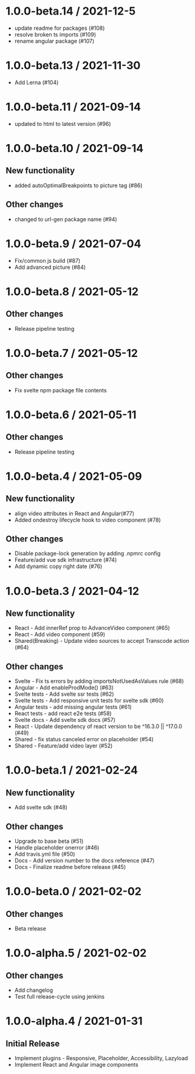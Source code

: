 1.0.0-beta.14 / 2021-12-5
==================

* update readme for packages (#108)
* resolve broken ts imports (#109)
* rename angular package (#107)



1.0.0-beta.13 / 2021-11-30
==================

* Add Lerna (#104)



1.0.0-beta.11 / 2021-09-14
==================

 * updated to html to latest version (#96)


1.0.0-beta.10 / 2021-09-14
==================

New functionality
-----------------
* added autoOptimalBreakpoints to picture tag (#86)

Other changes
-----------------
* changed to url-gen package name (#94)

1.0.0-beta.9 / 2021-07-04
==================

* Fix/common js build (#87)
* Add advanced picture (#84)



1.0.0-beta.8 / 2021-05-12
==================

Other changes
-----------------
  * Release pipeline testing


1.0.0-beta.7 / 2021-05-12
==================

Other changes
-----------------
  * Fix svelte npm package file contents


1.0.0-beta.6 / 2021-05-11
==================

Other changes
-----------------
  * Release pipeline testing


1.0.0-beta.4 / 2021-05-09
==================

New functionality
-----------------
  * align video attributes in React and Angular(#77)
  * Added ondestroy lifecycle hook to video component (#78)

Other changes
-----------------
  * Disable package-lock generation by adding .npmrc config
  * Feature/add vue sdk infrastructure (#74)
  * Add dynamic copy right date (#76)


1.0.0-beta.3 / 2021-04-12
==================

New functionality
-----------------
  * React - Add innerRef prop to AdvanceVideo component (#65)
  * React - Add video component (#59)
  * Shared(Breaking) - Update video sources to accept Transcode action (#64)

Other changes
-----------------
  * Svelte - Fix ts errors by adding importsNotUsedAsValues rule (#68)
  * Angular - Add enableProdMode() (#63)
  * Svelte tests - Add svelte ssr tests (#62)
  * Svelte tests - Add responsive unit tests for svelte sdk (#60)
  * Angular tests - add missing angular tests (#61)
  * React tests - add react e2e tests (#58)
  * Svelte docs - Add svelte sdk docs (#57)
  * React - Update dependency of react version to be ^16.3.0 || ^17.0.0 (#49)
  * Shared - fix status canceled error on placeholder (#54)
  * Shared - Feature/add video layer (#52)

1.0.0-beta.1 / 2021-02-24
==================

New functionality
-----------------
  * Add svelte sdk (#48)

Other changes
-----------------
  * Upgrade to base beta (#51)
  * Handle placeholder onerror (#46)
  * Add travis.yml file (#50)
  * Docs - Add version number to the docs reference (#47)
  * Docs - Finalize readme before release (#45)





1.0.0-beta.0 / 2021-02-02
==================

Other changes
---------------
* Beta release

1.0.0-alpha.5 / 2021-02-02
==================

Other changes
---------------
* Add changelog
* Test full release-cycle using jenkins

1.0.0-alpha.4 / 2021-01-31
==========================

Initial Release
-------------
  * Implement plugins - Responsive, Placeholder, Accessibility, Lazyload
  * Implement React and Angular image components
